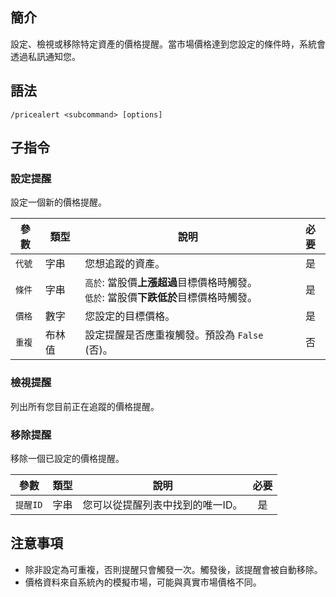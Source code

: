## 簡介
設定、檢視或移除特定資產的價格提醒。當市場價格達到您設定的條件時，系統會透過私訊通知您。

## 語法
```
/pricealert <subcommand> [options]
```

## 子指令

### 設定提醒
設定一個新的價格提醒。

| 參數 | 類型 | 說明 | 必要 |
| --- | --- | --- | :---: |
| `代號` | 字串 | 您想追蹤的資產。 | 是 |
| `條件` | 字串 | `高於`: 當股價**上漲超過**目標價格時觸發。<br>`低於`: 當股價**下跌低於**目標價格時觸發。 | 是 |
| `價格` | 數字 | 您設定的目標價格。 | 是 |
| `重複` | 布林值 | 設定提醒是否應重複觸發。預設為 `False` (否)。 | 否 |

### 檢視提醒
列出所有您目前正在追蹤的價格提醒。

### 移除提醒
移除一個已設定的價格提醒。

| 參數 | 類型 | 說明 | 必要 |
| --- | --- | --- | :---: |
| `提醒ID` | 字串 | 您可以從提醒列表中找到的唯一ID。 | 是 |

## 注意事項
- 除非設定為可重複，否則提醒只會觸發一次。觸發後，該提醒會被自動移除。
- 價格資料來自系統內的模擬市場，可能與真實市場價格不同。
